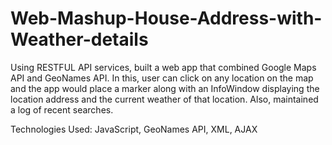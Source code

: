 # Web-Mashup-House-Address-with-Weather-details

Using RESTFUL API services, built a web app that combined Google Maps API and GeoNames API. In this, user can click on any location on the map and the app would place a marker along with an InfoWindow displaying the location address and the current weather of that location. Also, maintained a log of recent searches.

Technologies Used: JavaScript, GeoNames API, XML, AJAX
